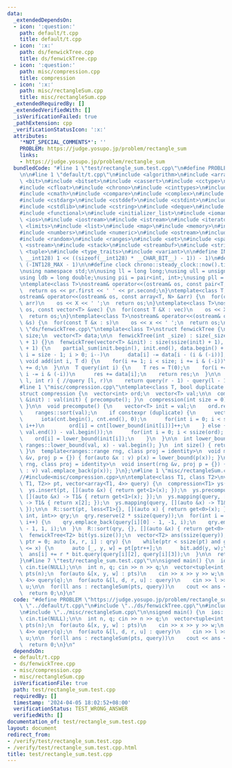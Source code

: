 ```yaml
---
data:
  _extendedDependsOn:
  - icon: ':question:'
    path: default/t.cpp
    title: default/t.cpp
  - icon: ':x:'
    path: ds/fenwickTree.cpp
    title: ds/fenwickTree.cpp
  - icon: ':question:'
    path: misc/compression.cpp
    title: compression
  - icon: ':x:'
    path: misc/rectangleSum.cpp
    title: misc/rectangleSum.cpp
  _extendedRequiredBy: []
  _extendedVerifiedWith: []
  _isVerificationFailed: true
  _pathExtension: cpp
  _verificationStatusIcon: ':x:'
  attributes:
    '*NOT_SPECIAL_COMMENTS*': ''
    PROBLEM: https://judge.yosupo.jp/problem/rectangle_sum
    links:
    - https://judge.yosupo.jp/problem/rectangle_sum
  bundledCode: "#line 1 \"test/rectangle_sum.test.cpp\"\n#define PROBLEM \"https://judge.yosupo.jp/problem/rectangle_sum\"\
    \n\n#line 1 \"default/t.cpp\"\n#include <algorithm>\n#include <array>\n#include\
    \ <bit>\n#include <bitset>\n#include <cassert>\n#include <cctype>\n#include <cfenv>\n\
    #include <cfloat>\n#include <chrono>\n#include <cinttypes>\n#include <climits>\n\
    #include <cmath>\n#include <compare>\n#include <complex>\n#include <concepts>\n\
    #include <cstdarg>\n#include <cstddef>\n#include <cstdint>\n#include <cstdio>\n\
    #include <cstdlib>\n#include <cstring>\n#include <deque>\n#include <fstream>\n\
    #include <functional>\n#include <initializer_list>\n#include <iomanip>\n#include\
    \ <ios>\n#include <iostream>\n#include <istream>\n#include <iterator>\n#include\
    \ <limits>\n#include <list>\n#include <map>\n#include <memory>\n#include <new>\n\
    #include <numbers>\n#include <numeric>\n#include <ostream>\n#include <queue>\n\
    #include <random>\n#include <ranges>\n#include <set>\n#include <span>\n#include\
    \ <sstream>\n#include <stack>\n#include <streambuf>\n#include <string>\n#include\
    \ <tuple>\n#include <type_traits>\n#include <variant>\n\n#define INT128_MAX (__int128)(((unsigned\
    \ __int128) 1 << ((sizeof(__int128) * __CHAR_BIT__) - 1)) - 1)\n#define INT128_MIN\
    \ (-INT128_MAX - 1)\n\n#define clock chrono::steady_clock::now().time_since_epoch().count()\n\
    \nusing namespace std;\n\nusing ll = long long;\nusing ull = unsigned long long;\n\
    using ldb = long double;\nusing pii = pair<int, int>;\nusing pll = pair<ll, ll>;\n\
    \ntemplate<class T>\nostream& operator<<(ostream& os, const pair<T, T> pr) {\n\
    \  return os << pr.first << ' ' << pr.second;\n}\ntemplate<class T, size_t N>\n\
    ostream& operator<<(ostream& os, const array<T, N> &arr) {\n  for(const T &X :\
    \ arr)\n    os << X << ' ';\n  return os;\n}\ntemplate<class T>\nostream& operator<<(ostream&\
    \ os, const vector<T> &vec) {\n  for(const T &X : vec)\n    os << X << ' ';\n\
    \  return os;\n}\ntemplate<class T>\nostream& operator<<(ostream& os, const set<T>\
    \ &s) {\n  for(const T &x : s)\n    os << x << ' ';\n  return os;\n}\n#line 1\
    \ \"ds/fenwickTree.cpp\"\ntemplate<class T>\nstruct fenwickTree {\n  const int\
    \ size;\n  vector<T> data;\n\n  fenwickTree(int _size) : size(_size + 1), data(_size\
    \ + 1) {}\n  fenwickTree(vector<T> &init) : size(ssize(init) + 1), data(ssize(init)\
    \ + 1) {\n    partial_sum(init.begin(), init.end(), data.begin() + 1);\n    for(int\
    \ i = size - 1; i > 0; i--)\n      data[i] -= data[i - (i & (-i))];\n  }\n\n \
    \ void add(int i, T d) {\n    for(i += 1; i < size; i += i & (-i))\n      data[i]\
    \ += d;\n  }\n\n  T query(int i) {\n    T res = T(0);\n    for(i += 1; i > 0;\
    \ i -= i & (-i))\n      res += data[i];\n    return res;\n  }\n\n  T query(int\
    \ l, int r) { //query [l, r)\n    return query(r - 1) - query(l - 1);\n  }\n};\n\
    #line 1 \"misc/compression.cpp\"\ntemplate<class T, bool duplicate = false>\n\
    struct compression {\n  vector<int> ord;\n  vector<T> val;\n\n  compression(vector<T>\
    \ &init) : val(init) { precompute(); }\n  compression(int size = 0) { val.reserve(size);\
    \ }\n\n  void precompute() {\n    vector<T> init = val;\n    ord.resize(ssize(val));\n\
    \    ranges::sort(val);\n    if constexpr (duplicate) {\n      vector<int> cnt(ssize(init));\n\
    \      iota(cnt.begin(), cnt.end(), 0);\n      for(int i = 0; i < ssize(ord);\
    \ i++)\n        ord[i] = cnt[lower_bound(init[i])]++;\n    } else {\n      val.resize(unique(val.begin(),\
    \ val.end()) - val.begin());\n      for(int i = 0; i < ssize(ord); i++)\n    \
    \    ord[i] = lower_bound(init[i]);\n    }\n  }\n\n  int lower_bound(T x) { return\
    \ ranges::lower_bound(val, x) - val.begin(); }\n  int size() { return ssize(val);\
    \ }\n  template<ranges::range rng, class proj = identity>\n  void mapping(rng\
    \ &v, proj p = {}) { for(auto &x : v) p(x) = lower_bound(p(x)); }\n  template<ranges::range\
    \ rng, class proj = identity>\n  void insert(rng &v, proj p = {}) { for(auto &x\
    \ : v) val.emplace_back(p(x)); }\n};\n#line 1 \"misc/rectangleSum.cpp\"\n//#include<ds/fenwickTree.cpp>\n\
    //#include<misc/compression.cpp>\n\ntemplate<class T1, class T2>\nvector<T2> rectangleSum(vector<tuple<T1,\
    \ T1, T2>> pt, vector<array<T1, 4>> query) {\n  compression<T1> ys(ssize(pt));\n\
    \  ys.insert(pt, [](auto &x) { return get<1>(x); });\n  ys.precompute();\n  ys.mapping(pt,\
    \ [](auto &x) -> T1& { return get<1>(x); });\n  ys.mapping(query, [](auto &x)\
    \ -> T1& { return x[2]; });\n  ys.mapping(query, [](auto &x) -> T1& { return x[3];\
    \ });\n\n  R::sort(pt, less<T1>{}, [](auto x) { return get<0>(x); });\n\n  vector<tuple<T1,\
    \ int, int>> qry;\n  qry.reserve(2 * ssize(query));\n  for(int i = 0; i < ssize(query);\
    \ i++) {\n    qry.emplace_back(query[i][0] - 1, -1, i);\n    qry.emplace_back(query[i][1]\
    \ - 1, 1, i);\n  }\n  R::sort(qry, {}, [](auto &x) { return get<0>(x); });\n\n\
    \  fenwickTree<T2> bit(ys.size());\n  vector<T2> ans(ssize(query));\n  for(int\
    \ ptr = 0; auto [x, r, i] : qry) {\n    while(ptr < ssize(pt) and get<0>(pt[ptr])\
    \ <= x) {\n      auto [_, y, w] = pt[ptr++];\n      bit.add(y, w);\n    }\n  \
    \  ans[i] += r * bit.query(query[i][2], query[i][3]);\n  }\n\n  return ans;\n\
    }\n#line 7 \"test/rectangle_sum.test.cpp\"\n\nsigned main() {\n  ios::sync_with_stdio(false),\
    \ cin.tie(NULL);\n\n  int n, q; cin >> n >> q;\n  vector<tuple<int, int, ll>>\
    \ pts(n);\n  for(auto &[x, y, w] : pts)\n    cin >> x >> y >> w;\n  vector<array<int,\
    \ 4>> query(q);\n  for(auto &[l, d, r, u] : query)\n    cin >> l >> r >> d >>\
    \ u;\n\n  for(ll ans : rectangleSum(pts, query))\n    cout << ans << '\\n';\n\n\
    \  return 0;\n}\n"
  code: "#define PROBLEM \"https://judge.yosupo.jp/problem/rectangle_sum\"\n\n#include\
    \ \"../default/t.cpp\"\n#include \"../ds/fenwickTree.cpp\"\n#include \"../misc/compression.cpp\"\
    \n#include \"../misc/rectangleSum.cpp\"\n\nsigned main() {\n  ios::sync_with_stdio(false),\
    \ cin.tie(NULL);\n\n  int n, q; cin >> n >> q;\n  vector<tuple<int, int, ll>>\
    \ pts(n);\n  for(auto &[x, y, w] : pts)\n    cin >> x >> y >> w;\n  vector<array<int,\
    \ 4>> query(q);\n  for(auto &[l, d, r, u] : query)\n    cin >> l >> r >> d >>\
    \ u;\n\n  for(ll ans : rectangleSum(pts, query))\n    cout << ans << '\\n';\n\n\
    \  return 0;\n}\n"
  dependsOn:
  - default/t.cpp
  - ds/fenwickTree.cpp
  - misc/compression.cpp
  - misc/rectangleSum.cpp
  isVerificationFile: true
  path: test/rectangle_sum.test.cpp
  requiredBy: []
  timestamp: '2024-04-05 18:02:52+08:00'
  verificationStatus: TEST_WRONG_ANSWER
  verifiedWith: []
documentation_of: test/rectangle_sum.test.cpp
layout: document
redirect_from:
- /verify/test/rectangle_sum.test.cpp
- /verify/test/rectangle_sum.test.cpp.html
title: test/rectangle_sum.test.cpp
---
```

